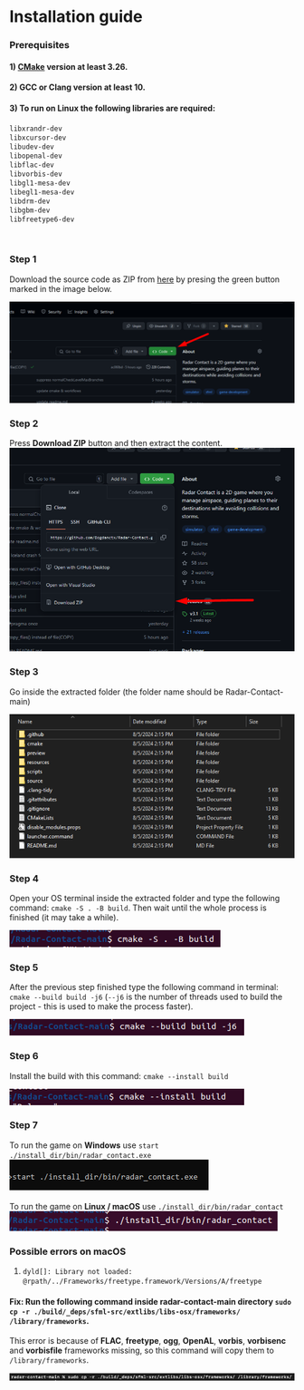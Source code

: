 # Installation guide

### Prerequisites
#### 1) [CMake](https://cmake.org/) version at least 3.26.
#### 2) GCC or Clang version at least 10.
#### 3) To run on Linux the following libraries are required:
```
libxrandr-dev
libxcursor-dev
libudev-dev
libopenal-dev
libflac-dev
libvorbis-dev
libgl1-mesa-dev
libegl1-mesa-dev
libdrm-dev
libgbm-dev
libfreetype6-dev
```

<br>

### Step 1

Download the source code as ZIP from [here](https://github.com/Bogdanctx/Radar-Contact) by presing the
green button marked in the image below.

![](./installation/step1.png)

### Step 2

Press <b>Download ZIP</b> button and then extract the content.
![](./installation/step2.png)

### Step 3

Go inside the extracted folder (the folder name should be Radar-Contact-main)

![](./installation/step3.png)

### Step 4

Open your OS terminal inside the extracted folder and type the following 
command: ```cmake -S . -B build```. Then wait until the whole
process is finished (it may take a while).

![](./installation/step4.png)

### Step 5

After the previous step finished type the following command 
in terminal: ```cmake --build build -j6``` (```--j6``` is the number of
threads used to build the project - this is used to make the process faster).

![](./installation/step5.png)

### Step 6

Install the build with this command: ```cmake --install build```

![](./installation/step6.png)

### Step 7

To run the game on <b>Windows</b> use ```start ./install_dir/bin/radar_contact.exe``` <br>
![](./installation/step7.png)
<br><br>
To run the game on <b>Linux / macOS</b> use ```./install_dir/bin/radar_contact``` <br>
![](./installation/step7.1.png)

### Possible errors on macOS


1) ```dyld[]: Library not loaded: @rpath/../Frameworks/freetype.framework/Versions/A/freetype```
#### Fix: Run the following command inside <b>radar-contact-main</b> directory ```sudo cp -r ./build/_deps/sfml-src/extlibs/libs-osx/frameworks/ /library/frameworks```. 

This error is because of <b>FLAC</b>, <b>freetype</b>, <b>ogg</b>, <b>OpenAL</b>, <b>vorbis</b>, <b>vorbisenc</b> and 
<b>vorbisfile</b> frameworks missing, so this command will copy them to ```/library/frameworks```.

![](./installation/macos_error_1.png)